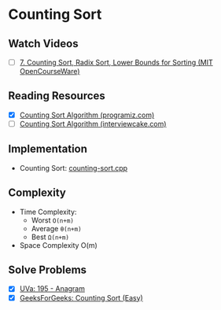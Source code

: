 # Counting Sort

## Watch Videos
* [ ] [7. Counting Sort, Radix Sort, Lower Bounds for Sorting (MIT OpenCourseWare)](https://youtu.be/Nz1KZXbghj8?t=2210)

## Reading Resources
* [x] [Counting Sort Algorithm (programiz.com)](https://www.programiz.com/dsa/counting-sort)
* [ ] [Counting Sort Algorithm (interviewcake.com)](https://www.interviewcake.com/concept/cpp/counting-sort)

## Implementation
* Counting Sort: [counting-sort.cpp](counting-sort.cpp)

## Complexity
* Time Complexity:
    * Worst `O(n+m)`
    * Average `θ(n+m)`
    * Best `Ω(n+m)`
* Space Complexity O(m)

## Solve Problems
* [x] [UVa: 195 - Anagram](https://onlinejudge.org/index.php?option=onlinejudge&Itemid=8&page=show_problem&problem=131)
* [x] [GeeksForGeeks: Counting Sort (Easy)](https://practice.geeksforgeeks.org/problems/1)
